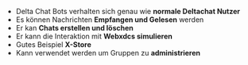 - Delta Chat Bots verhalten sich genau wie **normale Deltachat Nutzer**
- Es können Nachrichten **Empfangen und Gelesen** werden
- Er kan **Chats erstellen und löschen**
- Er kann die Interaktion mit **Webxdcs simulieren**
- Gutes Beispiel **X-Store**
- Kann verwendet werden um Gruppen zu **administrieren**

